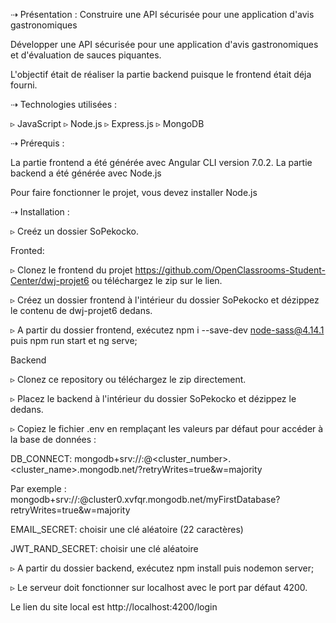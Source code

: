 ⇢ Présentation :  Construire une API sécurisée pour une application d'avis gastronomiques

Développer une API sécurisée pour une application d'avis gastronomiques et d'évaluation de sauces piquantes.

L'objectif était de réaliser la partie backend puisque le frontend était déja fourni.

⇢ Technologies utilisées :

▹ JavaScript
▹ Node.js
▹ Express.js
▹ MongoDB

⇢ Prérequis :

La partie frontend a été générée avec Angular CLI version 7.0.2. La partie backend a été générée avec Node.js

Pour faire fonctionner le projet, vous devez installer Node.js

⇢ Installation :

▹ Creéz un dossier SoPekocko.

Fronted:

▹ Clonez le frontend du projet https://github.com/OpenClassrooms-Student-Center/dwj-projet6 ou téléchargez le zip sur le lien.

▹ Créez un dossier frontend à l'intérieur du dossier SoPekocko et dézippez le contenu de dwj-projet6 dedans.

▹ A partir du dossier frontend, exécutez npm i --save-dev node-sass@4.14.1 puis npm run start et  ng serve;


Backend

▹ Clonez ce repository ou téléchargez le zip directement.

▹ Placez le backend à l'intérieur du dossier SoPekocko et dézippez le dedans.

▹ Copiez le fichier .env en remplaçant les valeurs par défaut pour accéder à la base de données :

DB_CONNECT: mongodb+srv://<username>:<password>@<cluster_number>.<cluster_name>.mongodb.net/<databasename>?retryWrites=true&w=majority
  
Par exemple : mongodb+srv://<username>:<password>@cluster0.xvfqr.mongodb.net/myFirstDatabase?retryWrites=true&w=majority


EMAIL_SECRET: choisir une clé aléatoire (22 caractères)

JWT_RAND_SECRET: choisir une clé aléatoire 


▹ A partir du dossier backend, exécutez npm install puis nodemon server;

▹ Le serveur doit fonctionner sur localhost avec le port par défaut 4200. 

Le lien du site local est http://localhost:4200/login



